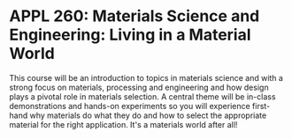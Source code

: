 # APPL 260: Materials Science and Engineering: Living in a Material World

This course will be an introduction to topics in materials science and with a strong focus on materials, processing and engineering and how design plays a pivotal role in materials selection. A central theme will be in-class demonstrations and hands-on experiments so you will experience first-hand why materials do what they do and how to select the appropriate material for the right application. It's a materials world after all!